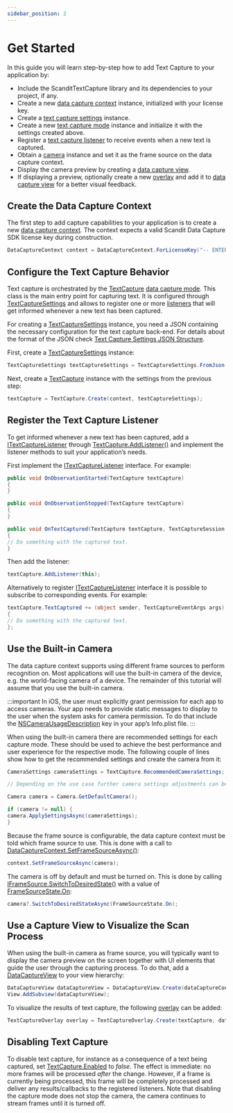 ```yaml
---
sidebar_position: 2
---
```


# Get Started

In this guide you will learn step-by-step how to add Text Capture to your application by:

- Include the ScanditTextCapture library and its dependencies to your project, if any.
- Create a new [data capture context](https://docs.scandit.com/data-capture-sdk/xamarin.ios/core/api/data-capture-context.html#class-scandit.datacapture.core.DataCaptureContext) instance, initialized with your license key.
- Create a [text capture settings](https://docs.scandit.com/data-capture-sdk/xamarin.ios/text-capture/api/text-capture-settings.html#class-scandit.datacapture.text.TextCaptureSettings) instance.
- Create a new [text capture mode](https://docs.scandit.com/data-capture-sdk/xamarin.ios/text-capture/api/text-capture.html#class-scandit.datacapture.text.TextCapture) instance and initialize it with the settings created above.
- Register a [text capture listener](https://docs.scandit.com/data-capture-sdk/xamarin.ios/text-capture/api/text-capture-listener.html#interface-scandit.datacapture.text.ITextCaptureListener) to receive events when a new text is captured.
- Obtain a [camera](https://docs.scandit.com/data-capture-sdk/xamarin.ios/core/api/camera.html#class-scandit.datacapture.core.Camera) instance and set it as the frame source on the data capture context.
- Display the camera preview by creating a [data capture view](https://docs.scandit.com/data-capture-sdk/xamarin.ios/core/api/ui/data-capture-view.html#class-scandit.datacapture.core.ui.DataCaptureView).
- If displaying a preview, optionally create a new [overlay](https://docs.scandit.com/data-capture-sdk/xamarin.ios/text-capture/api/ui/text-capture-overlay.html#class-scandit.datacapture.text.ui.TextCaptureOverlay) and add it to [data capture view](https://docs.scandit.com/data-capture-sdk/xamarin.ios/core/api/ui/data-capture-view.html#class-scandit.datacapture.core.ui.DataCaptureView) for a better visual feedback.

## Create the Data Capture Context

The first step to add capture capabilities to your application is to create a new [data capture context](https://docs.scandit.com/data-capture-sdk/xamarin.ios/core/api/data-capture-context.html#class-scandit.datacapture.core.DataCaptureContext). The context expects a valid Scandit Data Capture SDK license key during construction.

```c#
DataCaptureContext context = DataCaptureContext.ForLicenseKey("-- ENTER YOUR SCANDIT LICENSE KEY HERE --");
```

## Configure the Text Capture Behavior

Text capture is orchestrated by the [TextCapture](https://docs.scandit.com/data-capture-sdk/xamarin.ios/text-capture/api/text-capture.html#class-scandit.datacapture.text.TextCapture) [data capture mode](https://docs.scandit.com/data-capture-sdk/xamarin.ios/core/api/data-capture-mode.html#interface-scandit.datacapture.core.IDataCaptureMode). This class is the main entry point for capturing text. It is configured through [TextCaptureSettings](https://docs.scandit.com/data-capture-sdk/xamarin.ios/text-capture/api/text-capture-settings.html#class-scandit.datacapture.text.TextCaptureSettings) and allows to register one or more [listeners](https://docs.scandit.com/data-capture-sdk/xamarin.ios/text-capture/api/text-capture-listener.html#interface-scandit.datacapture.text.ITextCaptureListener) that will get informed whenever a new text has been captured.

For creating a [TextCaptureSettings](https://docs.scandit.com/data-capture-sdk/xamarin.ios/text-capture/api/text-capture-settings.html#class-scandit.datacapture.text.TextCaptureSettings) instance, you need a JSON containing the necessary configuration for the text capture back-end. For details about the format of the JSON check [Text Capture Settings JSON Structure](https://docs.scandit.com/data-capture-sdk/xamarin.ios/text-capture/json-structure.html).

First, create a [TextCaptureSettings](https://docs.scandit.com/data-capture-sdk/xamarin.ios/text-capture/api/text-capture-settings.html#class-scandit.datacapture.text.TextCaptureSettings) instance:

```c#
TextCaptureSettings textCaptureSettings = TextCaptureSettings.FromJson(json);
```

Next, create a [TextCapture](https://docs.scandit.com/data-capture-sdk/xamarin.ios/text-capture/api/text-capture.html#class-scandit.datacapture.text.TextCapture) instance with the settings from the previous step:

```c#
textCapture = TextCapture.Create(context, textCaptureSettings);
```

## Register the Text Capture Listener

To get informed whenever a new text has been captured, add a [ITextCaptureListener](https://docs.scandit.com/data-capture-sdk/xamarin.ios/text-capture/api/text-capture-listener.html#interface-scandit.datacapture.text.ITextCaptureListener) through [TextCapture.AddListener()](https://docs.scandit.com/data-capture-sdk/xamarin.ios/text-capture/api/text-capture.html#method-scandit.datacapture.text.TextCapture.AddListener) and implement the listener methods to suit your application’s needs.

First implement the [ITextCaptureListener](https://docs.scandit.com/data-capture-sdk/xamarin.ios/text-capture/api/text-capture-listener.html#interface-scandit.datacapture.text.ITextCaptureListener) interface. For example:

```c#
public void OnObservationStarted(TextCapture textCapture)
{
}

public void OnObservationStopped(TextCapture textCapture)
{
}

public void OnTextCaptured(TextCapture textCapture, TextCaptureSession session, IFrameData data)
{
// Do something with the captured text.
}
```

Then add the listener:

```c#
textCapture.AddListener(this);
```

Alternatively to register [ITextCaptureListener](https://docs.scandit.com/data-capture-sdk/xamarin.ios/text-capture/api/text-capture-listener.html#interface-scandit.datacapture.text.ITextCaptureListener) interface it is possible to subscribe to corresponding events. For example:

```c#
textCapture.TextCaptured += (object sender, TextCaptureEventArgs args) =>
{
// Do something with the captured text.
};
```

## Use the Built-in Camera

The data capture context supports using different frame sources to perform recognition on. Most applications will use the built-in camera of the device, e.g. the world-facing camera of a device. The remainder of this tutorial will assume that you use the built-in camera.

:::important
In iOS, the user must explicitly grant permission for each app to access cameras. Your app needs to provide static messages to display to the user when the system asks for camera permission. To do that include the [NSCameraUsageDescription](https://learn.microsoft.com/en-us/xamarin/ios/app-fundamentals/security-privacy?tabs=macos#:~:text=NSCameraUsageDescription) key in your app’s Info.plist file.
:::

When using the built-in camera there are recommended settings for each capture mode. These should be used to achieve the best performance and user experience for the respective mode. The following couple of lines show how to get the recommended settings and create the camera from it:

```c#
CameraSettings cameraSettings = TextCapture.RecommendedCameraSettings;

// Depending on the use case further camera settings adjustments can be made here.

Camera camera = Camera.GetDefaultCamera();

if (camera != null) {
camera.ApplySettingsAsync(cameraSettings);
}
```

Because the frame source is configurable, the data capture context must be told which frame source to use. This is done with a call to [DataCaptureContext.SetFrameSourceAsync()](https://docs.scandit.com/data-capture-sdk/xamarin.ios/core/api/data-capture-context.html#method-scandit.datacapture.core.DataCaptureContext.SetFrameSourceAsync):

```c#
context.SetFrameSourceAsync(camera);
```

The camera is off by default and must be turned on. This is done by calling [IFrameSource.SwitchToDesiredState()](https://docs.scandit.com/data-capture-sdk/xamarin.ios/core/api/frame-source.html#method-scandit.datacapture.core.IFrameSource.SwitchToDesiredStateAsync) with a value of [FrameSourceState.On](https://docs.scandit.com/data-capture-sdk/xamarin.ios/core/api/frame-source.html#value-scandit.datacapture.core.FrameSourceState.On):

```c#
camera?.SwitchToDesiredStateAsync(FrameSourceState.On);
```



## Use a Capture View to Visualize the Scan Process

When using the built-in camera as frame source, you will typically want to display the camera preview on the screen together with UI elements that guide the user through the capturing process. To do that, add a [DataCaptureView](https://docs.scandit.com/data-capture-sdk/xamarin.ios/core/api/ui/data-capture-view.html#class-scandit.datacapture.core.ui.DataCaptureView) to your view hierarchy:

```c#
DataCaptureView dataCaptureView = DataCaptureView.Create(dataCaptureContext, View.Bounds);
View.AddSubview(dataCaptureView);
```

To visualize the results of text capture, the following [overlay](https://docs.scandit.com/data-capture-sdk/xamarin.ios/text-capture/api/ui/text-capture-overlay.html#class-scandit.datacapture.text.ui.TextCaptureOverlay) can be added:

```c#
TextCaptureOverlay overlay = TextCaptureOverlay.Create(textCapture, dataCaptureView);
```

## Disabling Text Capture

To disable text capture, for instance as a consequence of a text being captured, set [TextCapture.Enabled](https://docs.scandit.com/data-capture-sdk/xamarin.ios/text-capture/api/text-capture.html#property-scandit.datacapture.text.TextCapture.IsEnabled) to _false_. The effect is immediate: no more frames will be processed _after_ the change. However, if a frame is currently being processed, this frame will be completely processed and deliver any results/callbacks to the registered listeners. Note that disabling the capture mode does not stop the camera, the camera continues to stream frames until it is turned off.
